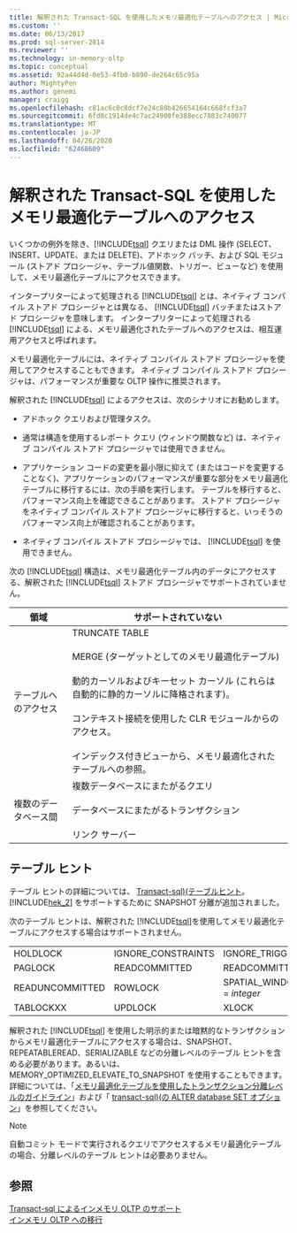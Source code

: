```yaml
---
title: 解釈された Transact-SQL を使用したメモリ最適化テーブルへのアクセス | Microsoft Docs
ms.custom: ''
ms.date: 06/13/2017
ms.prod: sql-server-2014
ms.reviewer: ''
ms.technology: in-memory-oltp
ms.topic: conceptual
ms.assetid: 92a44d4d-0e53-4fb0-b890-de264c65c95a
author: MightyPen
ms.author: genemi
manager: craigg
ms.openlocfilehash: c81ac6c0c8dcf7e24c80b426654164c668fcf3a7
ms.sourcegitcommit: 6fd8c1914de4c7ac24900fe388ecc7883c740077
ms.translationtype: MT
ms.contentlocale: ja-JP
ms.lasthandoff: 04/26/2020
ms.locfileid: "62468609"
---
```

# <a name="accessing-memory-optimized-tables-using-interpreted-transact-sql"></a>解釈された Transact-SQL を使用したメモリ最適化テーブルへのアクセス
  いくつかの例外を除き、[!INCLUDE[tsql](../../includes/tsql-md.md)] クエリまたは DML 操作 (SELECT、INSERT、UPDATE、または DELETE)、アドホック バッチ、および SQL モジュール (ストアド プロシージャ、テーブル値関数、トリガー、ビューなど) を使用して、メモリ最適化テーブルにアクセスできます。  
  
 インタープリターによって処理される [!INCLUDE[tsql](../../includes/tsql-md.md)] とは、ネイティブ コンパイル ストアド プロシージャとは異なる、 [!INCLUDE[tsql](../../includes/tsql-md.md)] バッチまたはストアド プロシージャを意味します。 インタープリターによって処理される [!INCLUDE[tsql](../../includes/tsql-md.md)] による、メモリ最適化されたテーブルへのアクセスは、相互運用アクセスと呼ばれます。  
  
 メモリ最適化テーブルには、ネイティブ コンパイル ストアド プロシージャを使用してアクセスすることもできます。 ネイティブ コンパイル ストアド プロシージャは、パフォーマンスが重要な OLTP 操作に推奨されます。  
  
 解釈された [!INCLUDE[tsql](../../includes/tsql-md.md)] によるアクセスは、次のシナリオにお勧めします。  
  
-   アドホック クエリおよび管理タスク。  
  
-   通常は構造を使用するレポート クエリ (ウィンドウ関数など) は、ネイティブ コンパイル ストアド プロシージャでは使用できません。  
  
-   アプリケーション コードの変更を最小限に抑えて (またはコードを変更することなく)、アプリケーションのパフォーマンスが重要な部分をメモリ最適化テーブルに移行するには、次の手順を実行します。 テーブルを移行すると、パフォーマンス向上を確認できることがあります。 ストアド プロシージャをネイティブ コンパイル ストアド プロシージャに移行すると、いっそうのパフォーマンス向上が確認されることがあります。  
  
-   ネイティブ コンパイル ストアド プロシージャでは、 [!INCLUDE[tsql](../../includes/tsql-md.md)] を使用できません。  
  
 次の [!INCLUDE[tsql](../../includes/tsql-md.md)] 構造は、メモリ最適化テーブル内のデータにアクセスする、解釈された [!INCLUDE[tsql](../../includes/tsql-md.md)] ストアド プロシージャでサポートされていません。  
  
|領域|サポートされていない|  
|----------|-----------------|  
|テーブルへのアクセス|TRUNCATE TABLE<br /><br /> MERGE (ターゲットとしてのメモリ最適化テーブル)<br /><br /> 動的カーソルおよびキーセット カーソル (これらは自動的に静的カーソルに降格されます)。<br /><br /> コンテキスト接続を使用した CLR モジュールからのアクセス。<br /><br /> インデックス付きビューから、メモリ最適化されたテーブルへの参照。|  
|複数のデータベース間|複数データベースにまたがるクエリ<br /><br /> データベースにまたがるトランザクション<br /><br /> リンク サーバー|  
  
## <a name="table-hints"></a>テーブル ヒント  
 テーブル ヒントの詳細については、 [Transact-sql&#41;&#40;テーブルヒント](/sql/t-sql/queries/hints-transact-sql-table)。 [!INCLUDE[hek_2](../../includes/hek-2-md.md)] をサポートするために SNAPSHOT 分離が追加されました。  
  
 次のテーブル ヒントは、解釈された [!INCLUDE[tsql](../../includes/tsql-md.md)]を使用してメモリ最適化テーブルにアクセスする場合はサポートされません。  
  
|||||  
|-|-|-|-|  
|HOLDLOCK|IGNORE_CONSTRAINTS|IGNORE_TRIGGERS|NOWAIT|  
|PAGLOCK|READCOMMITTED|READCOMMITTEDLOCK|READPAST|  
|READUNCOMMITTED|ROWLOCK|SPATIAL_WINDOW_MAX_CELLS = *integer*|TABLOCK|  
|TABLOCKXX|UPDLOCK|XLOCK||  
  
 解釈された [!INCLUDE[tsql](../../includes/tsql-md.md)] を使用した明示的または暗黙的なトランザクションからメモリ最適化テーブルにアクセスする場合は、SNAPSHOT、REPEATABLEREAD、SERIALIZABLE などの分離レベルのテーブル ヒントを含める必要があります。あるいは、MEMORY_OPTIMIZED_ELEVATE_TO_SNAPSHOT を使用することもできます。 詳細については、「[メモリ最適化テーブルを使用したトランザクション分離レベルのガイドライン](memory-optimized-tables.md)」および「 [transact-sql&#41;&#40;の ALTER database SET オプション](/sql/t-sql/statements/alter-database-transact-sql-set-options)」を参照してください。  
  
> [!NOTE]  
>  自動コミット モードで実行されるクエリでアクセスするメモリ最適化テーブルの場合、分離レベルのテーブル ヒントは必要ありません。  
  
## <a name="see-also"></a>参照  
 [Transact-sql によるインメモリ OLTP のサポート](transact-sql-support-for-in-memory-oltp.md)   
 [インメモリ OLTP への移行](migrating-to-in-memory-oltp.md)  
  
  
